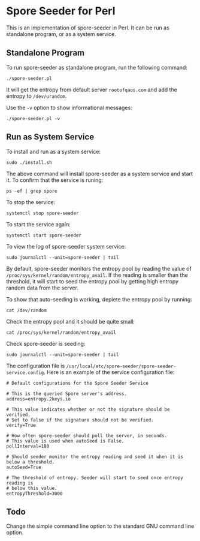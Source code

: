 Spore Seeder for Perl
====

This is an implementation of spore-seeder in Perl. It can be run as standalone program, or as a system service.

Standalone Program
----

To run spore-seeder as standalone program, run the following command:

```
./spore-seeder.pl
```

It will get the entropy from default server `rootofqaos.com` and add the entropy to `/dev/urandom`.

Use the `-v` option to show informational messages:

```
./spore-seeder.pl -v
```

Run as System Service
----

To install and run as a system service:

```
sudo ./install.sh
```

The above command will install spore-seeder as a system service and start it. To confirm that the service is runing:

```
ps -ef | grep spore
```

To stop the service:
```
systemctl stop spore-seeder
```

To start the service again:
```
systemctl start spore-seeder
```

To view the log of spore-seeder system service:
```
sudo journalctl --unit=spore-seeder | tail
```

By default, spore-seeder monitors the entropy pool by reading the value of `/proc/sys/kernel/random/entropy_avail`.
If the reading is smaller than the threshold, it will start to seed the entropy pool by getting high entropy random data from the server.

To show that auto-seeding is working, deplete the entropy pool by running:
```
cat /dev/random
```

Check the entropy pool and it should be quite small:
```
cat /proc/sys/kernel/random/entropy_avail
```

Check spore-seeder is seeding:
```
sudo journalctl --unit=spore-seeder | tail
```

The configuration file is `/usr/local/etc/spore-seeder/spore-seeder-service.config`. Here is an example of the service configuration file:


```
# Default configurations for the Spore Seeder Service

# This is the queried Spore server's address.
address=entropy.2keys.io

# This value indicates whether or not the signature should be verified.
# Set to false if the signature should not be verified.
verify=True

# How often spore-seeder should poll the server, in seconds.
# This value is used when autoSeed is False.
pollInterval=180

# Should seeder monitor the entropy reading and seed it when it is below a threshold.
autoSeed=True

# The threshold of entropy. Seeder will start to seed once entropy reading is
# below this value.
entropyThreshold=3000
```


Todo
----
Change the simple command line option to the standard GNU command line option.


